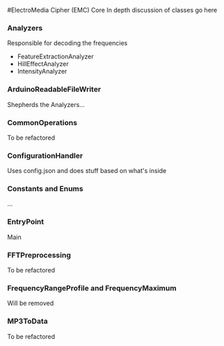 #ElectroMedia Cipher (EMC) Core
In depth discussion of classes go here

### Analyzers
Responsible for decoding the frequencies
* FeatureExtractionAnalyzer
* HillEffectAnalyzer
* IntensityAnalyzer


### ArduinoReadableFileWriter
Shepherds the Analyzers...

### CommonOperations
To be refactored

### ConfigurationHandler
Uses config.json and does stuff based on what's inside

### Constants and Enums
...

### EntryPoint
Main

### FFTPreprocessing
To be refactored

### FrequencyRangeProfile and FrequencyMaximum
Will be removed

### MP3ToData
To be refactored
